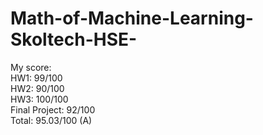 # Math-of-Machine-Learning-Skoltech-HSE-

My score: \
HW1: 99/100 \
HW2: 90/100 \
HW3: 100/100 \
Final Project: 92/100  \
Total: 95.03/100 (A)
